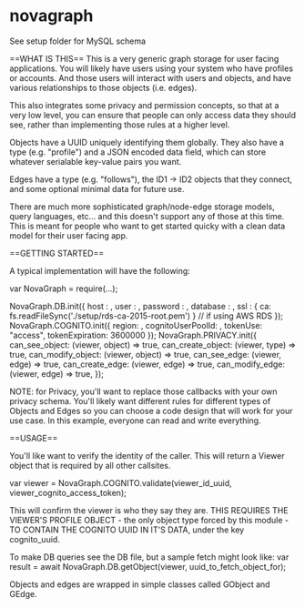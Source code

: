 # novagraph

See setup folder for MySQL schema

==WHAT IS THIS==
This is a very generic graph storage for user facing applications. You will likely have users
using your system who have profiles or accounts. And those users will interact with users
and objects, and have various relationships to those objects (i.e. edges). 

This also integrates some privacy and permission concepts, so that at a very low level, you 
can ensure that people can only access data they should see, rather than implementing those
rules at a higher level.

Objects have a UUID uniquely identifying them globally. They also have a type (e.g. "profile")
and a JSON encoded data field, which can store whatever serialable key-value pairs you want.

Edges have a type (e.g. "follows"), the ID1 -> ID2 objects that they connect, and some optional
minimal data for future use. 

There are much more sophisticated graph/node-edge storage models, query languages, etc... and 
this doesn't support any of those at this time. This is meant for people who want to get
started quicky with a clean data model for their user facing app.

==GETTING STARTED==

A typical implementation will have the following:

var NovaGraph = require(...);

NovaGraph.DB.init({
  host     : <domain>,
  user     : <user>,
  password : <password>,
  database : <database>,
  ssl      : { ca: fs.readFileSync('./setup/rds-ca-2015-root.pem') } // if using AWS RDS
});
NovaGraph.COGNITO.init({
  region: <aws region>,
  cognitoUserPoolId: <cognito pool>,
  tokenUse: "access",
  tokenExpiration: 3600000
});
NovaGraph.PRIVACY.init({
  can_see_object: (viewer, object) => true,
  can_create_object: (viewer, type) => true,
  can_modify_object: (viewer, object) => true,
  can_see_edge: (viewer, edge) => true,
  can_create_edge: (viewer, edge) => true,
  can_modify_edge: (viewer, edge) => true,
});

NOTE: for Privacy, you'll want to replace those callbacks with your own privacy schema. You'll
likely want different rules for different types of Objects and Edges so you can choose a 
code design that will work for your use case. In this example, everyone can read and write everything.

==USAGE==

You'll like want to verify the identity of the caller. This will return a Viewer object that is
required by all other callsites.

var viewer = NovaGraph.COGNITO.validate(viewer_id_uuid, viewer_cognito_access_token);

This will confirm the viewer is who they say they are.
THIS REQUIRES THE VIEWER'S PROFILE OBJECT - the only object type forced by this module - TO
CONTAIN THE COGNITO UUID IN IT'S DATA, under the key cognito_uuid.

To make DB queries see the DB file, but a sample fetch might look like:
var result = await NovaGraph.DB.getObject(viewer, uuid_to_fetch_object_for);

Objects and edges are wrapped in simple classes called GObject and GEdge. 
